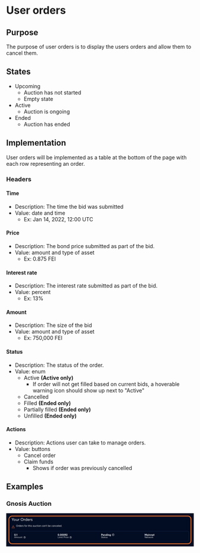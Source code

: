 # User orders

## Purpose

The purpose of user orders is to display the users orders and allow them to cancel them.

## States

- Upcoming
  - Auction has not started
  - Empty state
- Active
  - Auction is ongoing
- Ended
  - Auction has ended

## Implementation

User orders will be implemented as a table at the bottom of the page with each row representing an order.

### Headers

#### Time

- Description: The time the bid was submitted
- Value: date and time
  - Ex: Jan 14, 2022, 12:00 UTC

#### Price

- Description: The bond price submitted as part of the bid.
- Value: amount and type of asset
  - Ex: 0.875 FEI

#### Interest rate

- Description: The interest rate submitted as part of the bid.
- Value: percent
  - Ex: 13%

#### Amount

- Description: The size of the bid
- Value: amount and type of asset
  - Ex: 750,000 FEI

#### Status

- Description: The status of the order.
- Value: enum
  - Active **(Active only)**
    - If order will not get filled based on current bids, a hoverable warning icon should show up next to "Active"
  - Cancelled
  - Filled **(Ended only)**
  - Partially filled **(Ended only)**
  - Unfilled **(Ended only)**

#### Actions

- Description: Actions user can take to manage orders.
- Value: buttons
  - Cancel order
  - Claim funds
    - Shows if order was previously cancelled

## Examples

### Gnosis Auction

![](../../../assets/gnosis/your_order.png)
